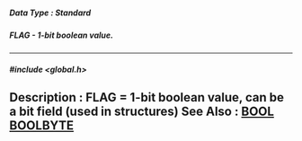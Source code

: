 ##### Data Type : Standard
##### FLAG - 1-bit boolean value.
---
##### #include <global.h>
**Description :**
FLAG = 1-bit boolean value, can be a bit field (used in structures)
**See Also :**
[BOOL](D:/md_files/BOOL.md)
[BOOLBYTE](D:/md_files/BOOLBYTE.md)
---
